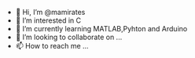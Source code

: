 - 👋 Hi, I’m @mamirates
- 👀 I’m interested in C
- 🌱 I’m currently learning MATLAB,Pyhton and Arduino
- 💞️ I’m looking to collaborate on ...
- 📫 How to reach me ...

<!---
mamirates/mamirates is a ✨ special ✨ repository because its `README.md` (this file) appears on your GitHub profile.
You can click the Preview link to take a look at your changes.
--->
